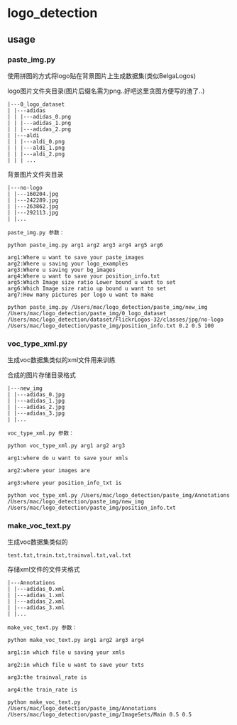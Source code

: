 # logo_detection
## usage
### paste_img.py
使用拼图的方式将logo贴在背景图片上生成数据集(类似BelgaLogos)

logo图片文件夹目录(图片后缀名需为png..好吧这里贪图方便写的渣了..)
```
|---0_logo_dataset
| |---adidas
| | |---adidas_0.png
| | |---adidas_1.png
| | |---adidas_2.png
| |---aldi
| | |---aldi_0.png
| | |---aldi_1.png
| | |---aldi_2.png
| | | ...
```
背景图片文件夹目录
```
|---no-logo
| |---160204.jpg
| |---242289.jpg
| |---263862.jpg
| |---292113.jpg
| |...
```

```
paste_img.py 参数：
```
```
python paste_img.py arg1 arg2 arg3 arg4 arg5 arg6

arg1:Where u want to save your paste_images
arg2:Where u saving your logo_examples
arg3:Where u saving your bg_images
arg4:Where u want to save your position_info.txt
arg5:Which Image size ratio Lower bound u want to set
arg6:Which Image size ratio up bound u want to set
arg7:How many pictures per logo u want to make

python paste_img.py /Users/mac/logo_detection/paste_img/new_img /Users/mac/logo_detection/paste_img/0_logo_dataset /Users/mac/logo_detection/dataset/FlickrLogos-32/classes/jpg/no-logo /Users/mac/logo_detection/paste_img/position_info.txt 0.2 0.5 100 
```

### voc_type_xml.py
生成voc数据集类似的xml文件用来训练

合成的图片存储目录格式
```
|---new_img
| |---adidas_0.jpg
| |---adidas_1.jpg
| |---adidas_2.jpg
| |---adidas_3.jpg
| |...
```
```
voc_type_xml.py 参数：
```
```
python voc_type_xml.py arg1 arg2 arg3

arg1:where do u want to save your xmls

arg2:where your images are

arg3:where your position_info_txt is

python voc_type_xml.py /Users/mac/logo_detection/paste_img/Annotations /Users/mac/logo_detection/paste_img/new_img /Users/mac/logo_detection/paste_img/position_info.txt
```
### make_voc_text.py
生成voc数据集类似的
```
test.txt,train.txt,trainval.txt,val.txt
```
存储xml文件的文件夹格式
```
|---Annotations
| |---adidas_0.xml
| |---adidas_1.xml
| |---adidas_2.xml
| |---adidas_3.xml
| |...
```
```
make_voc_text.py 参数：
```
```
python make_voc_text.py arg1 arg2 arg3 arg4

arg1:in which file u saving your xmls

arg2:in which file u want to save your txts

arg3:the trainval_rate is

arg4:the train_rate is

python make_voc_text.py /Users/mac/logo_detection/paste_img/Annotations /Users/mac/logo_detection/paste_img/ImageSets/Main 0.5 0.5
```
